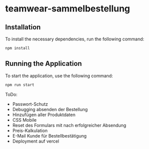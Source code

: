 # teamwear-sammelbestellung

## Installation

To install the necessary dependencies, run the following command:

```bash
npm install
```

## Running the Application

To start the application, use the following command:

```bash
npm run start
```

ToDo: 

- Passwort-Schutz
- Debugging absenden der Bestellung
- Hinzufügen aller Produktdaten
- CSS Mobile 
- Reset des Formulars mit nach erfolgreicher Absendung
- Preis-Kalkulation
- E-Mail Kunde für Bestellbestätigung
- Deployment auf vercel